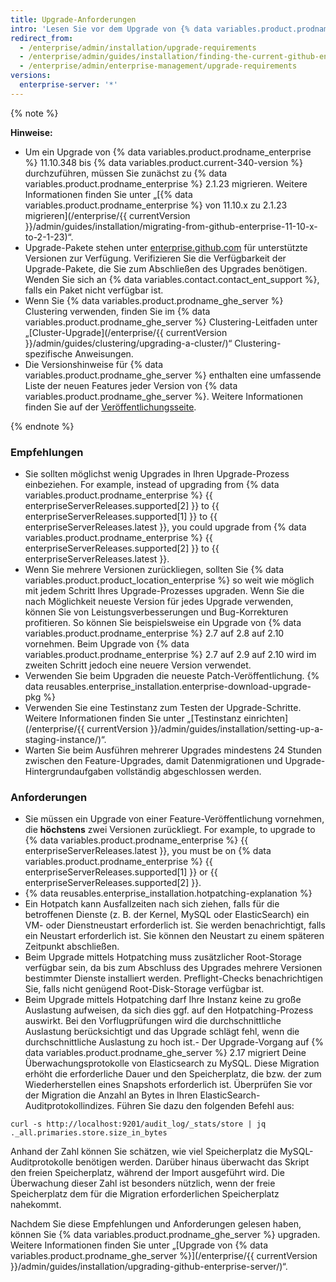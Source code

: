 ```yaml
---
title: Upgrade-Anforderungen
intro: 'Lesen Sie vor dem Upgrade von {% data variables.product.prodname_ghe_server %} diese Empfehlungen und Anforderungen zum Planen Ihrer Upgrade-Strategie.'
redirect_from:
  - /enterprise/admin/installation/upgrade-requirements
  - /enterprise/admin/guides/installation/finding-the-current-github-enterprise-release/
  - /enterprise/admin/enterprise-management/upgrade-requirements
versions:
  enterprise-server: '*'
---
```


{% note %}

**Hinweise:**
- Um ein Upgrade von {% data variables.product.prodname_enterprise %} 11.10.348 bis {% data variables.product.current-340-version %} durchzuführen, müssen Sie zunächst zu {% data variables.product.prodname_enterprise %} 2.1.23 migrieren. Weitere Informationen finden Sie unter „[{% data variables.product.prodname_enterprise %} von 11.10.x zu 2.1.23 migrieren](/enterprise/{{ currentVersion }}/admin/guides/installation/migrating-from-github-enterprise-11-10-x-to-2-1-23)“.
- Upgrade-Pakete stehen unter [enterprise.github.com](https://enterprise.github.com/releases) für unterstützte Versionen zur Verfügung. Verifizieren Sie die Verfügbarkeit der Upgrade-Pakete, die Sie zum Abschließen des Upgrades benötigen. Wenden Sie sich an {% data variables.contact.contact_ent_support %}, falls ein Paket nicht verfügbar ist.
- Wenn Sie {% data variables.product.prodname_ghe_server %} Clustering verwenden, finden Sie im {% data variables.product.prodname_ghe_server %} Clustering-Leitfaden unter „[Cluster-Upgrade](/enterprise/{{ currentVersion }}/admin/guides/clustering/upgrading-a-cluster/)“ Clustering-spezifische Anweisungen.
-   Die Versionshinweise für {% data variables.product.prodname_ghe_server %} enthalten eine umfassende Liste der neuen Features jeder Version von {% data variables.product.prodname_ghe_server %}. Weitere Informationen finden Sie auf der [Veröffentlichungsseite](https://enterprise.github.com/releases).

{% endnote %}

### Empfehlungen

- Sie sollten möglichst wenig Upgrades in Ihren Upgrade-Prozess einbeziehen. For example, instead of upgrading from {% data variables.product.prodname_enterprise %} {{ enterpriseServerReleases.supported[2] }} to {{ enterpriseServerReleases.supported[1] }} to {{ enterpriseServerReleases.latest }}, you could upgrade from {% data variables.product.prodname_enterprise %} {{ enterpriseServerReleases.supported[2] }} to {{ enterpriseServerReleases.latest }}.
- Wenn Sie mehrere Versionen zurückliegen, sollten Sie {% data variables.product.product_location_enterprise %} so weit wie möglich mit jedem Schritt Ihres Upgrade-Prozesses upgraden. Wenn Sie die nach Möglichkeit neueste Version für jedes Upgrade verwenden, können Sie von Leistungsverbesserungen und Bug-Korrekturen profitieren. So können Sie beispielsweise ein Upgrade von {% data variables.product.prodname_enterprise %} 2.7 auf 2.8 auf 2.10 vornehmen. Beim Upgrade von {% data variables.product.prodname_enterprise %} 2.7 auf 2.9 auf 2.10 wird im zweiten Schritt jedoch eine neuere Version verwendet.
- Verwenden Sie beim Upgraden die neueste Patch-Veröffentlichung. {% data reusables.enterprise_installation.enterprise-download-upgrade-pkg %}
- Verwenden Sie eine Testinstanz zum Testen der Upgrade-Schritte. Weitere Informationen finden Sie unter „[Testinstanz einrichten](/enterprise/{{ currentVersion }}/admin/guides/installation/setting-up-a-staging-instance/)“.
- Warten Sie beim Ausführen mehrerer Upgrades mindestens 24 Stunden zwischen den Feature-Upgrades, damit Datenmigrationen und Upgrade-Hintergrundaufgaben vollständig abgeschlossen werden.

### Anforderungen

- Sie müssen ein Upgrade von einer Feature-Veröffentlichung vornehmen, die **höchstens** zwei Versionen zurückliegt. For example, to upgrade to {% data variables.product.prodname_enterprise %} {{ enterpriseServerReleases.latest }}, you must be on {% data variables.product.prodname_enterprise %} {{ enterpriseServerReleases.supported[1] }} or {{ enterpriseServerReleases.supported[2] }}.
- {% data reusables.enterprise_installation.hotpatching-explanation %}
- Ein Hotpatch kann Ausfallzeiten nach sich ziehen, falls für die betroffenen Dienste (z. B. der Kernel, MySQL oder ElasticSearch) ein VM- oder Dienstneustart erforderlich ist. Sie werden benachrichtigt, falls ein Neustart erforderlich ist. Sie können den Neustart zu einem späteren Zeitpunkt abschließen.
- Beim Upgrade mittels Hotpatching muss zusätzlicher Root-Storage verfügbar sein, da bis zum Abschluss des Upgrades mehrere Versionen bestimmter Dienste installiert werden. Preflight-Checks benachrichtigen Sie, falls nicht genügend Root-Disk-Storage verfügbar ist.
- Beim Upgrade mittels Hotpatching darf Ihre Instanz keine zu große Auslastung aufweisen, da sich dies ggf. auf den Hotpatching-Prozess auswirkt. Bei den Vorflugprüfungen wird die durchschnittliche Auslastung berücksichtigt und das Upgrade schlägt fehl, wenn die durchschnittliche Auslastung zu hoch ist.- Der Upgrade-Vorgang auf {% data variables.product.prodname_ghe_server %} 2.17 migriert Deine Überwachungsprotokolle von Elasticsearch zu MySQL. Diese Migration erhöht die erforderliche Dauer und den Speicherplatz, die bzw. der zum Wiederherstellen eines Snapshots erforderlich ist. Überprüfen Sie vor der Migration die Anzahl an Bytes in Ihren ElasticSearch-Auditprotokollindizes. Führen Sie dazu den folgenden Befehl aus:
``` shell
curl -s http://localhost:9201/audit_log/_stats/store | jq ._all.primaries.store.size_in_bytes
```
Anhand der Zahl können Sie schätzen, wie viel Speicherplatz die MySQL-Auditprotokolle benötigen werden. Darüber hinaus überwacht das Skript den freien Speicherplatz, während der Import ausgeführt wird. Die Überwachung dieser Zahl ist besonders nützlich, wenn der freie Speicherplatz dem für die Migration erforderlichen Speicherplatz nahekommt.

Nachdem Sie diese Empfehlungen und Anforderungen gelesen haben, können Sie {% data variables.product.prodname_ghe_server %} upgraden. Weitere Informationen finden Sie unter „[Upgrade von {% data variables.product.prodname_ghe_server %}](/enterprise/{{ currentVersion }}/admin/guides/installation/upgrading-github-enterprise-server/)“.
